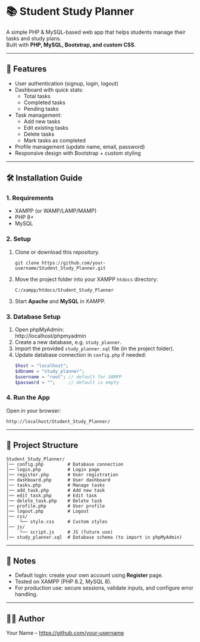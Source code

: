 # 📚 Student Study Planner

A simple PHP & MySQL-based web app that helps students manage their tasks and study plans.  
Built with **PHP, MySQL, Bootstrap, and custom CSS**.

---

## 🚀 Features
- User authentication (signup, login, logout)
- Dashboard with quick stats:
  - Total tasks
  - Completed tasks
  - Pending tasks
- Task management:
  - Add new tasks
  - Edit existing tasks
  - Delete tasks
  - Mark tasks as completed
- Profile management (update name, email, password)
- Responsive design with Bootstrap + custom styling

---

## 🛠️ Installation Guide

### 1. Requirements
- XAMPP (or WAMP/LAMP/MAMP)
- PHP 8+
- MySQL

### 2. Setup
1. Clone or download this repository.
   ```
   git clone https://github.com/your-username/Student_Study_Planner.git
   ```
2. Move the project folder into your XAMPP `htdocs` directory:
   ```
   C:/xampp/htdocs/Student_Study_Planner
   ```
3. Start **Apache** and **MySQL** in XAMPP.

### 3. Database Setup
1. Open phpMyAdmin:  
   http://localhost/phpmyadmin  
2. Create a new database, e.g. `study_planner`.  
3. Import the provided `study_planner.sql` file (in the project folder).  
4. Update database connection in `config.php` if needed:
   ```php
   $host = "localhost";
   $dbname = "study_planner";
   $username = "root"; // default for XAMPP
   $password = "";     // default is empty
   ```

### 4. Run the App
Open in your browser:
```
http://localhost/Student_Study_Planner/
```

---

## 📂 Project Structure
```
Student_Study_Planner/
│── config.php         # Database connection
│── login.php          # Login page
│── register.php       # User registration
│── dashboard.php      # User dashboard
│── tasks.php          # Manage tasks
│── add_task.php       # Add new task
│── edit_task.php      # Edit task
│── delete_task.php    # Delete task
│── profile.php        # User profile
│── logout.php         # Logout
│── css/
│    └── style.css     # Custom styles
│── js/
│    └── script.js     # JS (future use)
│── study_planner.sql  # Database schema (to import in phpMyAdmin)
```

---

## 📌 Notes
- Default login: create your own account using **Register** page.
- Tested on XAMPP (PHP 8.2, MySQL 8).
- For production use: secure sessions, validate inputs, and configure error handling.

---

## 👨‍💻 Author
Your Name – https://github.com/your-username
